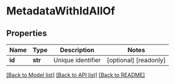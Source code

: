# MetadataWithIdAllOf

## Properties
Name | Type | Description | Notes
------------ | ------------- | ------------- | -------------
**id** | **str** | Unique identifier | [optional] [readonly] 

[[Back to Model list]](../README.md#documentation-for-models) [[Back to API list]](../README.md#documentation-for-api-endpoints) [[Back to README]](../README.md)


